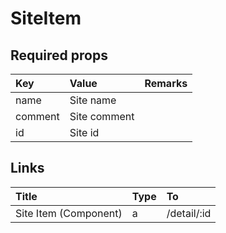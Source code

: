 # SiteItem

## Required props

| Key | Value | Remarks |
| :--- | :--- | :--- |
| name | Site name |  |
| comment | Site comment |  |
| id | Site id |  |

## Links

| Title | Type | To |
| :--- | :--- | :--- |
| Site Item \(Component\) | a | /detail/:id |

